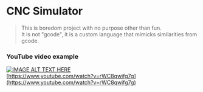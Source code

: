 # CNC Simulator
> This is boredom project with no purpose other than fun.  
> It is not "gcode", it is a custom language that mimicks similarities from gcode.

### YouTube video example
[![IMAGE ALT TEXT HERE](https://img.youtube.com/vi/rWC8qwifg7g/0.jpg)](https://www.youtube.com/watch?v=rWC8qwifg7g)  
[https://www.youtube.com/watch?v=rWC8qwifg7g](https://www.youtube.com/watch?v=rWC8qwifg7g)